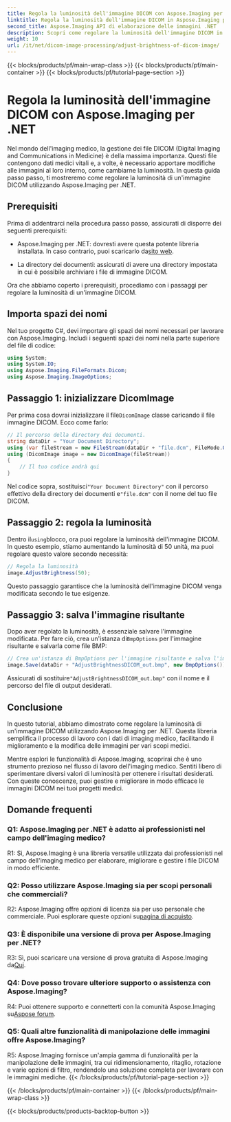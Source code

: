 ```yaml
---
title: Regola la luminosità dell'immagine DICOM con Aspose.Imaging per .NET
linktitle: Regola la luminosità dell'immagine DICOM in Aspose.Imaging per .NET
second_title: Aspose.Imaging API di elaborazione delle immagini .NET
description: Scopri come regolare la luminosità dell'immagine DICOM in Aspose.Imaging per .NET. Migliora facilmente le immagini mediche.
weight: 10
url: /it/net/dicom-image-processing/adjust-brightness-of-dicom-image/
---
```


{{< blocks/products/pf/main-wrap-class >}}
{{< blocks/products/pf/main-container >}}
{{< blocks/products/pf/tutorial-page-section >}}

# Regola la luminosità dell'immagine DICOM con Aspose.Imaging per .NET

Nel mondo dell'imaging medico, la gestione dei file DICOM (Digital Imaging and Communications in Medicine) è della massima importanza. Questi file contengono dati medici vitali e, a volte, è necessario apportare modifiche alle immagini al loro interno, come cambiarne la luminosità. In questa guida passo passo, ti mostreremo come regolare la luminosità di un'immagine DICOM utilizzando Aspose.Imaging per .NET.

## Prerequisiti

Prima di addentrarci nella procedura passo passo, assicurati di disporre dei seguenti prerequisiti:

-  Aspose.Imaging per .NET: dovresti avere questa potente libreria installata. In caso contrario, puoi scaricarlo da[sito web](https://releases.aspose.com/imaging/net/).

- La directory dei documenti: assicurati di avere una directory impostata in cui è possibile archiviare i file di immagine DICOM.

Ora che abbiamo coperto i prerequisiti, procediamo con i passaggi per regolare la luminosità di un'immagine DICOM.

## Importa spazi dei nomi

Nel tuo progetto C#, devi importare gli spazi dei nomi necessari per lavorare con Aspose.Imaging. Includi i seguenti spazi dei nomi nella parte superiore del file di codice:

```csharp
using System;
using System.IO;
using Aspose.Imaging.FileFormats.Dicom;
using Aspose.Imaging.ImageOptions;
```

## Passaggio 1: inizializzare DicomImage

 Per prima cosa dovrai inizializzare il file`DicomImage` classe caricando il file immagine DICOM. Ecco come farlo:

```csharp
// Il percorso della directory dei documenti.
string dataDir = "Your Document Directory";
using (var fileStream = new FileStream(dataDir + "file.dcm", FileMode.Open, FileAccess.Read))
using (DicomImage image = new DicomImage(fileStream))
{
    // Il tuo codice andrà qui
}
```

 Nel codice sopra, sostituisci`"Your Document Directory"` con il percorso effettivo della directory dei documenti e`"file.dcm"` con il nome del tuo file DICOM.

## Passaggio 2: regola la luminosità

 Dentro il`using`blocco, ora puoi regolare la luminosità dell'immagine DICOM. In questo esempio, stiamo aumentando la luminosità di 50 unità, ma puoi regolare questo valore secondo necessità:

```csharp
// Regola la luminosità
image.AdjustBrightness(50);
```

Questo passaggio garantisce che la luminosità dell'immagine DICOM venga modificata secondo le tue esigenze.

## Passaggio 3: salva l'immagine risultante

 Dopo aver regolato la luminosità, è essenziale salvare l'immagine modificata. Per fare ciò, crea un'istanza di`BmpOptions` per l'immagine risultante e salvarla come file BMP:

```csharp
// Crea un'istanza di BmpOptions per l'immagine risultante e salva l'immagine risultante
image.Save(dataDir + "AdjustBrightnessDICOM_out.bmp", new BmpOptions());
```

 Assicurati di sostituire`"AdjustBrightnessDICOM_out.bmp"` con il nome e il percorso del file di output desiderati.

## Conclusione

In questo tutorial, abbiamo dimostrato come regolare la luminosità di un'immagine DICOM utilizzando Aspose.Imaging per .NET. Questa libreria semplifica il processo di lavoro con i dati di imaging medico, facilitando il miglioramento e la modifica delle immagini per vari scopi medici.

Mentre esplori le funzionalità di Aspose.Imaging, scoprirai che è uno strumento prezioso nel flusso di lavoro dell'imaging medico. Sentiti libero di sperimentare diversi valori di luminosità per ottenere i risultati desiderati. Con queste conoscenze, puoi gestire e migliorare in modo efficace le immagini DICOM nei tuoi progetti medici.

## Domande frequenti

### Q1: Aspose.Imaging per .NET è adatto ai professionisti nel campo dell'imaging medico?

R1: Sì, Aspose.Imaging è una libreria versatile utilizzata dai professionisti nel campo dell'imaging medico per elaborare, migliorare e gestire i file DICOM in modo efficiente.

### Q2: Posso utilizzare Aspose.Imaging sia per scopi personali che commerciali?

 R2: Aspose.Imaging offre opzioni di licenza sia per uso personale che commerciale. Puoi esplorare queste opzioni su[pagina di acquisto](https://purchase.aspose.com/buy).

### Q3: È disponibile una versione di prova per Aspose.Imaging per .NET?

 R3: Sì, puoi scaricare una versione di prova gratuita di Aspose.Imaging da[Qui](https://releases.aspose.com/).

### Q4: Dove posso trovare ulteriore supporto o assistenza con Aspose.Imaging?

R4: Puoi ottenere supporto e connetterti con la comunità Aspose.Imaging su[Aspose forum](https://forum.aspose.com/).

### Q5: Quali altre funzionalità di manipolazione delle immagini offre Aspose.Imaging?

R5: Aspose.Imaging fornisce un'ampia gamma di funzionalità per la manipolazione delle immagini, tra cui ridimensionamento, ritaglio, rotazione e varie opzioni di filtro, rendendolo una soluzione completa per lavorare con le immagini mediche.
{{< /blocks/products/pf/tutorial-page-section >}}

{{< /blocks/products/pf/main-container >}}
{{< /blocks/products/pf/main-wrap-class >}}

{{< blocks/products/products-backtop-button >}}

